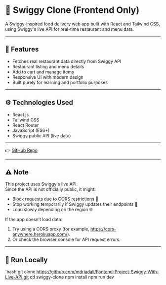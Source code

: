 # 🍔 Swiggy Clone (Frontend Only)

A Swiggy-inspired food delivery web app built with React and Tailwind CSS,  
using Swiggy's live API for real-time restaurant and menu data.

---

## 🚀 Features
- Fetches real restaurant data directly from Swiggy API  
- Restaurant listing and menu details  
- Add to cart and manage items  
- Responsive UI with modern design  
- Built purely for learning and portfolio purposes

---

## ⚙️ Technologies Used
- React.js  
- Tailwind CSS  
- React Router  
- JavaScript (ES6+)  
- Swiggy public API (live data)

---

👉 [GitHub Repo](https://github.com/yourusername/swiggy-clone)

---

## ⚠️ Note
This project uses Swiggy's live API.  
Since the API is not officially public, it might:
- Block requests due to CORS restrictions 🛑  
- Stop working temporarily if Swiggy updates their endpoints 🔄  
- Load slowly depending on the region 🌐  

If the app doesn’t load data:
1. Try using a CORS proxy (for example, https://cors-anywhere.herokuapp.com/).  
2. Or check the browser console for API request errors.

---

## 🧩 Run Locally
`bash
git clone https://github.com/mdriadali/Fontend-Project-Swiggy-With-Live-API.git
cd swiggy-clone
npm install
npm run dev
